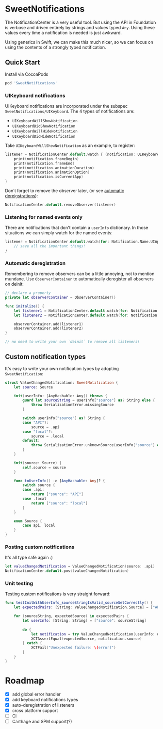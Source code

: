 # SweetNotifications
The NotificationCenter is a very useful tool. But using the API in Foundation is verbose and driven entirely by strings and values typed `Any`. Using these values every time a notification is needed is just awkward.

Using generics in Swift, we can make this much nicer, so we can focus on using the contents of a strongly typed notification.

## Quick Start
Install via CocoaPods
```ruby
pod 'SweetNotifications'
```

### UIKeyboard notifications
UIKeyboard notifications are incorporated under the subspec `SweetNotifications/UIKeyboard`. The 4 types of notifications are:
- `UIKeyboardWillShowNotification`
- `UIKeyboardDidShowNotification`
- `UIKeyboardWillHideNotification`
- `UIKeyboardDidHideNotification`

Take `UIKeyboardWillShowNotification` as an example, to register:
```swift
listener = NotificationCenter.default.watch { (notification: UIKeyboardWillShowNotification) in
    print(notification.frameBegin)
    print(notification.frameEnd)
    print(notification.animationDuration)
    print(notification.animationOption)
    print(notification.isCurrentApp)
}
```

Don't forget to remove the observer later, (or see [automatic dereigstrations](#automatic-deregistration)):
```swift
NotificationCenter.default.removeObserver(listener)
```

### Listening for named events only
There are notifications that don't contain a `userInfo` dictionary. In those situations we can simply watch for the named events:
```swift
listener = NotificationCenter.default.watch(for: Notification.Name.UIApplicationWillTerminate) {
    // save all the important things!
}
```

### Automatic deregistration
Remembering to remove observers can be a little annoying, not to mention mundane. Use `ObserverContainer` to automatically deregister all observers on deinit:
```swift
// declare a property
private let observerContainer = ObserverContainer()

func initalize() {
    let listener1 = NotificationCenter.default.watch(for: Notification.Name.dataArrived) { ... }
    let listener2 = NotificationCenter.default.watch(for: Notification.Name.loggedOut) { ... }

    observerContainer.add(listener1)
    observerContainer.add(listener2)
}

// no need to write your own `deinit` to remove all listeners!
```

## Custom notification types
It's easy to write your own notification types by adopting `SweetNotification`:
```swift
struct ValueChangedNotification: SweetNotification {
    let source: Source

    init(userInfo: [AnyHashable: Any]) throws {
        guard let sourceString = userInfo["source"] as? String else {
            throw SerializationError.missingSource
        }

        switch userInfo["source"] as? String {
        case "API"?:
            source = .api
        case "local"?:
            source = .local
        default:
            throw SerializationError.unknownSource(userInfo["source"] as? String ?? "<Not a string>")
        }
    }

    init(source: Source) {
        self.source = source
    }

    func toUserInfo() -> [AnyHashable: Any]? {
        switch source {
        case .api:
            return ["source": "API"]
        case .local
            return ["source": "local"]
        }
    }

    enum Source {
        case api, local
    }
}
```

### Posting custom notifications
It's all type safe again :)
```swift
let valueChangedNotification = ValueChangedNotification(source: .api)
NotificationCenter.default.post(valueChangedNotification)
```

### Unit testing
Testing custom notifications is very straight forward:
```swift
func testInitWithUserInfo_sourceStringIsValid_sourceSetCorrectly() {
    let expectedPairs: [String: ValueChangedNotification.Source] = ["API": .api, "local": .local]

    for (sourceString, expectedSource) in expectedPairs {
        let userInfo: [String: String] = ["source": sourceString]
        
        do {
            let notification = try ValueChangedNotification(userInfo: userInfo)
            XCTAssertEqual(expectedSource, notification.source)
        } catch {
            XCTFail("Unexpected failure: \(error)")
        }
    }
}
```

# Roadmap
- [x] add global error handler
- [x] add keyboard notifications types
- [x] auto-deregistration of listeners
- [x] cross platform support
- [ ] CI
- [ ] Carthage and SPM support(?)
